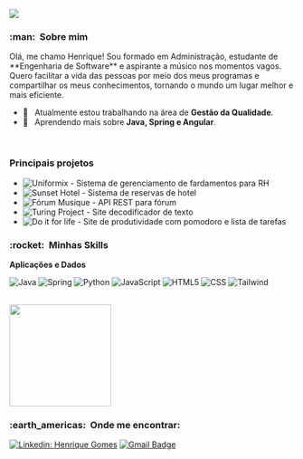 <!--
### Hi there 👋
**oihenrique/oihenrique** is a ✨ _special_ ✨ repository because its `README.md` (this file) appears on your GitHub profile.

Here are some ideas to get you started:

- 🔭 I’m currently working on ...
- 🌱 I’m currently learning ...
- 👯 I’m looking to collaborate on ...
- 🤔 I’m looking for help with ...
- 💬 Ask me about ...
- 📫 How to reach me: ...
- 😄 Pronouns: ...
- ⚡ Fun fact: ...
-->


![](https://komarev.com/ghpvc/?username=oihenrique&color=006bed)

<h3> :man: &nbsp;Sobre mim </h3>
Olá, me chamo Henrique! Sou formado em Administração, estudante de **Engenharia de Software** e aspirante a músico nos momentos vagos.
<br/>
Quero facilitar a vida das pessoas por meio dos meus programas e compartilhar os meus conhecimentos, tornando o mundo um lugar melhor e mais eficiente.

<br/>

- 💼 &nbsp; Atualmente estou trabalhando na área de **Gestão da Qualidade**.
- 🌱 &nbsp; Aprendendo mais sobre **Java, Spring e Angular**.

<br/>

### Principais projetos
- ![Uniformix](https://github.com/oihenrique/uniformix) - Sistema de gerenciamento de fardamentos para RH
- ![Sunset Hotel](https://github.com/oihenrique/Curso_Oracle_ONE/tree/master/Desafios/Challenge%20-%20SunsetHotel) - Sistema de reservas de hotel
- ![Fórum Musique](https://github.com/oihenrique/Curso_Oracle_ONE/tree/master/Desafios/Challenge%20-%20Forum%20Musique) - API REST para fórum
- ![Turing Project](https://github.com/oihenrique/Curso_Oracle_ONE/tree/master/Desafios/Decodificador%20de%20texto) - Site decodificador de texto
- ![Do it for life](https://github.com/oihenrique/Do-it-for-life) - Site de produtividade com pomodoro e lista de tarefas

<h3> :rocket: &nbsp;Minhas Skills </h3>

**Aplicações e Dados**

  ![Java](https://img.shields.io/badge/Java-ED8B00?style=for-the-badge&logo=java&logoColor=white)
  ![Spring](https://img.shields.io/badge/spring-white?style=for-the-badge&logo=spring&logoColor=green)
  ![Python](https://img.shields.io/badge/Python-14354C?style=for-the-badge&logo=python&logoColor=white)
  ![JavaScript](https://img.shields.io/badge/JavaScript-323330?style=for-the-badge&logo=javascript&logoColor=F7DF1E)
  ![HTML5](https://img.shields.io/badge/HTML5-E34F26?style=for-the-badge&logo=html5&logoColor=white)
  ![CSS](https://img.shields.io/badge/CSS3-1572B6?style=for-the-badge&logo=css3&logoColor=white)
  ![Tailwind](https://img.shields.io/badge/Tailwind_CSS-38B2AC?style=for-the-badge&logo=tailwind-css&logoColor=white)


<br/>

<a href="https://github.com/oihenrique">
  <img height="180em" src="https://github-readme-stats.vercel.app/api?username=oihenrique&theme=dracula&show_icons=true" />
</a>

<br/>

<h3> :earth_americas: &nbsp;Onde me encontrar: </h3> 

[![Linkedin: Henrique Gomes](https://img.shields.io/badge/-Henrique%20Gomes-blue?style=flat-square&logo=Linkedin&logoColor=white&link=https://www.linkedin.com/in/oihenriquegomes/)](https://www.linkedin.com/in/oihenriquegomes/)
[![Gmail Badge](https://img.shields.io/badge/-contato.henriquegomes@hotmail.com-006bed?style=flat-square&logo=Gmail&logoColor=white&link=mailto:contato.henriquegomes@hotmail.com)](mailto:contato.henriquegomes@hotmail.com)
